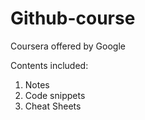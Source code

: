 # Github-course
Coursera offered by Google

Contents included:
1. Notes
2. Code snippets
3. Cheat Sheets 
